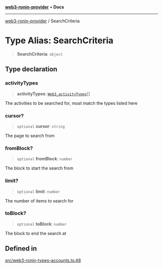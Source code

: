 [**web3-ronin-provider**](../README.md) • **Docs**

***

[web3-ronin-provider](../globals.md) / SearchCriteria

# Type Alias: SearchCriteria

> **SearchCriteria**: `object`

## Type declaration

### activityTypes

> **activityTypes**: [`Web3_activityTypes`](../enumerations/Web3_activityTypes.md)[]

The activities to be searched for, must match the types listed here

### cursor?

> `optional` **cursor**: `string`

The page to search from

### fromBlock?

> `optional` **fromBlock**: `number`

The block to start the search from

### limit?

> `optional` **limit**: `number`

The number of items to search for

### toBlock?

> `optional` **toBlock**: `number`

The block to end the search at

## Defined in

[src/web3-ronin-types-accounts.ts:48](https://github.com/chuacw/web3-ronin-provider/blob/4a5337409914c1435eb29cf10385b5e91a5e50ae/src/web3-ronin-types-accounts.ts#L48)
